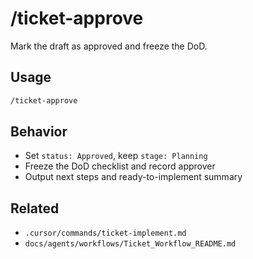 # /ticket-approve

Mark the draft as approved and freeze the DoD.

## Usage

```bash
/ticket-approve
```

## Behavior

- Set `status: Approved`, keep `stage: Planning`
- Freeze the DoD checklist and record approver
- Output next steps and ready-to-implement summary

## Related

- `.cursor/commands/ticket-implement.md`
- `docs/agents/workflows/Ticket_Workflow_README.md`
